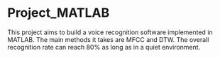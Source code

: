 # Project_MATLAB
This project aims to build a voice recognition software implemented in MATLAB. 
The main methods it takes are MFCC and DTW. 
The overall recognition rate can reach 80% as long as in a quiet environment.
